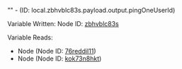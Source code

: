 "" - (ID: local.zbhvblc83s.payload.output.pingOneUserId)

Variable Written:
Node ID: [zbhvblc83s](../nodes/zbhvblc83s.md)

Variable Reads:
* Node (Node ID: [76reddil11](../nodes/76reddil11.md))
* Node (Node ID: [kok73n8hkt](../nodes/kok73n8hkt.md))

